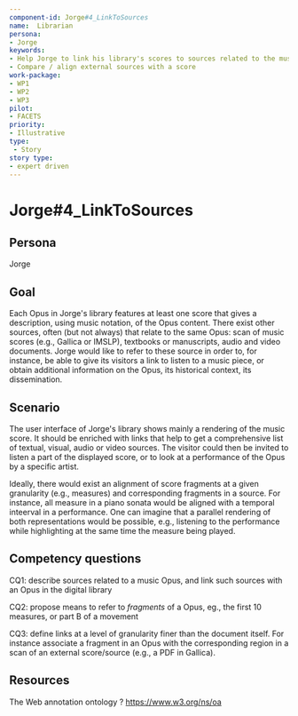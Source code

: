 ```yaml
---
component-id: Jorge#4_LinkToSources
name:  Librarian 
persona: 
- Jorge
keywords: 
- Help Jorge to link his library's scores to sources related to the musical opus
- Compare / align external sources with a score
work-package:
- WP1
- WP2
- WP3
pilot:
- FACETS
priority:
- Illustrative
type:
 - Story
story type:
- expert driven
---
```

# Jorge#4_LinkToSources

## Persona
Jorge

## Goal

Each Opus in Jorge's library features at least one score that gives a description, using music notation, of the Opus content. There exist other sources, often (but not always) that relate to the same Opus: scan of music scores (e.g., Gallica or IMSLP), textbooks or manuscripts, audio and video documents. 
Jorge would like to refer to these source in order to, for instance, be able to give its visitors a link to listen to a music piece, or obtain additional information on the Opus, its historical context, its dissemination.

## Scenario  

The user interface of Jorge's library shows mainly a rendering of the music score. It should be enriched with links that help to 
get a comprehensive list of textual, visual, audio or video sources. The visitor could then be invited to listen a part of the displayed score, 
or to look at a performance of the Opus by a specific artist.

Ideally, there would exist an alignment of score fragments at a given granularity (e.g., measures) and corresponding fragments in a source. For instance, all measure in a piano sonata would be aligned with a temporal inteerval in a performance. One can imagine that a parallel rendering of both representations would be possible, 
e.g.,  listening to the performance while highlighting at the same time the measure being played.

## Competency questions 

CQ1: describe sources related to a music Opus, and link such sources with an Opus in the digital library

CQ2: propose means to refer to *fragments* of a Opus, eg., the first 10 measures, or part B of a movement

CQ3: define links at a level of granularity finer than the document itself. For instance associate a fragment in an Opus with the corresponding region in a scan of an external score/source (e.g., a PDF in Gallica).

## Resources

The Web annotation ontology ? https://www.w3.org/ns/oa

